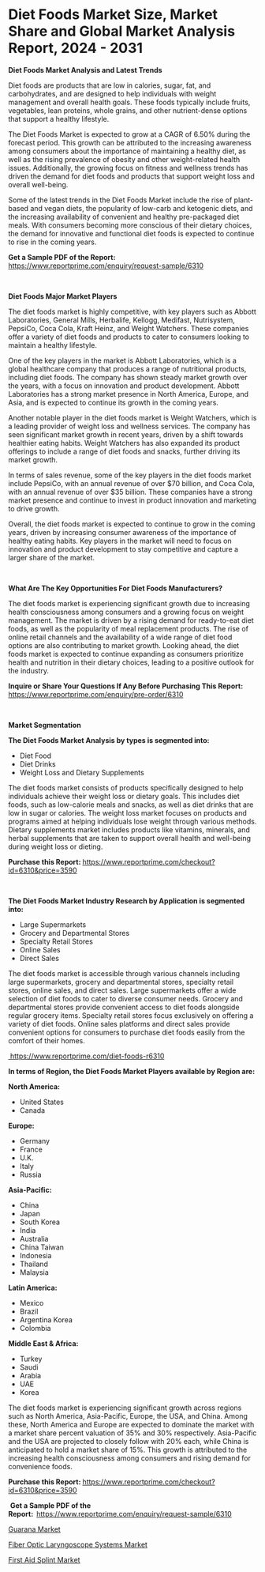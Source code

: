<p><h1>Diet Foods Market Size, Market Share and Global Market Analysis Report, 2024 - 2031</h1></p><p><strong>Diet Foods Market Analysis and Latest Trends</strong></p>
<p><p>Diet foods are products that are low in calories, sugar, fat, and carbohydrates, and are designed to help individuals with weight management and overall health goals. These foods typically include fruits, vegetables, lean proteins, whole grains, and other nutrient-dense options that support a healthy lifestyle.</p><p>The Diet Foods Market is expected to grow at a CAGR of 6.50% during the forecast period. This growth can be attributed to the increasing awareness among consumers about the importance of maintaining a healthy diet, as well as the rising prevalence of obesity and other weight-related health issues. Additionally, the growing focus on fitness and wellness trends has driven the demand for diet foods and products that support weight loss and overall well-being.</p><p>Some of the latest trends in the Diet Foods Market include the rise of plant-based and vegan diets, the popularity of low-carb and ketogenic diets, and the increasing availability of convenient and healthy pre-packaged diet meals. With consumers becoming more conscious of their dietary choices, the demand for innovative and functional diet foods is expected to continue to rise in the coming years.</p></p>
<p><strong>Get a Sample PDF of the Report:&nbsp;</strong> <a href="https://www.reportprime.com/enquiry/request-sample/6310">https://www.reportprime.com/enquiry/request-sample/6310</a></p>
<p>&nbsp;</p>
<p><strong>Diet Foods Major Market Players</strong></p>
<p><p>The diet foods market is highly competitive, with key players such as Abbott Laboratories, General Mills, Herbalife, Kellogg, Medifast, Nutrisystem, PepsiCo, Coca Cola, Kraft Heinz, and Weight Watchers. These companies offer a variety of diet foods and products to cater to consumers looking to maintain a healthy lifestyle.</p><p>One of the key players in the market is Abbott Laboratories, which is a global healthcare company that produces a range of nutritional products, including diet foods. The company has shown steady market growth over the years, with a focus on innovation and product development. Abbott Laboratories has a strong market presence in North America, Europe, and Asia, and is expected to continue its growth in the coming years.</p><p>Another notable player in the diet foods market is Weight Watchers, which is a leading provider of weight loss and wellness services. The company has seen significant market growth in recent years, driven by a shift towards healthier eating habits. Weight Watchers has also expanded its product offerings to include a range of diet foods and snacks, further driving its market growth.</p><p>In terms of sales revenue, some of the key players in the diet foods market include PepsiCo, with an annual revenue of over $70 billion, and Coca Cola, with an annual revenue of over $35 billion. These companies have a strong market presence and continue to invest in product innovation and marketing to drive growth.</p><p>Overall, the diet foods market is expected to continue to grow in the coming years, driven by increasing consumer awareness of the importance of healthy eating habits. Key players in the market will need to focus on innovation and product development to stay competitive and capture a larger share of the market.</p></p>
<p>&nbsp;</p>
<p><strong>What Are The Key Opportunities For Diet Foods Manufacturers?</strong></p>
<p><p>The diet foods market is experiencing significant growth due to increasing health consciousness among consumers and a growing focus on weight management. The market is driven by a rising demand for ready-to-eat diet foods, as well as the popularity of meal replacement products. The rise of online retail channels and the availability of a wide range of diet food options are also contributing to market growth. Looking ahead, the diet foods market is expected to continue expanding as consumers prioritize health and nutrition in their dietary choices, leading to a positive outlook for the industry.</p></p>
<p><strong>Inquire or Share Your Questions If Any Before Purchasing This Report:</strong> <a href="https://www.reportprime.com/enquiry/pre-order/6310">https://www.reportprime.com/enquiry/pre-order/6310</a></p>
<p>&nbsp;</p>
<p><strong>Market Segmentation</strong></p>
<p><strong>The Diet Foods Market Analysis by types is segmented into:</strong></p>
<p><ul><li>Diet Food</li><li>Diet Drinks</li><li>Weight Loss and Dietary Supplements</li></ul></p>
<p><p>The diet foods market consists of products specifically designed to help individuals achieve their weight loss or dietary goals. This includes diet foods, such as low-calorie meals and snacks, as well as diet drinks that are low in sugar or calories. The weight loss market focuses on products and programs aimed at helping individuals lose weight through various methods. Dietary supplements market includes products like vitamins, minerals, and herbal supplements that are taken to support overall health and well-being during weight loss or dieting.</p></p>
<p><strong>Purchase this Report:&nbsp;</strong><a href="https://www.reportprime.com/checkout?id=6310&price=3590">https://www.reportprime.com/checkout?id=6310&price=3590</a></p>
<p>&nbsp;</p>
<p><strong>The Diet Foods Market Industry Research by Application is segmented into:</strong></p>
<p><ul><li>Large Supermarkets</li><li>Grocery and Departmental Stores</li><li>Specialty Retail Stores</li><li>Online Sales</li><li>Direct Sales</li></ul></p>
<p><p>The diet foods market is accessible through various channels including large supermarkets, grocery and departmental stores, specialty retail stores, online sales, and direct sales. Large supermarkets offer a wide selection of diet foods to cater to diverse consumer needs. Grocery and departmental stores provide convenient access to diet foods alongside regular grocery items. Specialty retail stores focus exclusively on offering a variety of diet foods. Online sales platforms and direct sales provide convenient options for consumers to purchase diet foods easily from the comfort of their homes.</p></p>
<p><a href="https://www.reportprime.com/diet-foods-r6310">&nbsp;https://www.reportprime.com/diet-foods-r6310</a></p>
<p><strong>In terms of Region, the Diet Foods Market Players available by Region are:</strong></p>
<p>
    <p> <strong> North America: </strong>
        <ul>
            <li>United States</li>
            <li>Canada</li>
        </ul>
        </p> 
    <p> <strong> Europe: </strong>
        <ul>
            <li>Germany</li>
            <li>France</li>
            <li>U.K.</li>
            <li>Italy</li>
            <li>Russia</li>
        </ul>
        </p> 
    <p> <strong> Asia-Pacific: </strong>
        <ul>
            <li>China</li>
            <li>Japan</li>
            <li>South Korea</li>
            <li>India</li>
            <li>Australia</li>
            <li>China Taiwan</li>
            <li>Indonesia</li>
            <li>Thailand</li>
            <li>Malaysia</li>
        </ul>
        </p> 
    <p> <strong> Latin America: </strong>
        <ul>
            <li>Mexico</li>
            <li>Brazil</li>
            <li>Argentina Korea</li>
            <li>Colombia</li>
        </ul>
        </p> 
    <p> <strong> Middle East & Africa: </strong>
        <ul>
            <li>Turkey</li>
            <li>Saudi</li>
            <li>Arabia</li>
            <li>UAE</li>
            <li>Korea</li>
        </ul>
    </p>
    </p>
<p><p>The diet foods market is experiencing significant growth across regions such as North America, Asia-Pacific, Europe, the USA, and China. Among these, North America and Europe are expected to dominate the market with a market share percent valuation of 35% and 30% respectively. Asia-Pacific and the USA are projected to closely follow with 20% each, while China is anticipated to hold a market share of 15%. This growth is attributed to the increasing health consciousness among consumers and rising demand for convenience foods.</p></p>
<p><strong>Purchase this Report: </strong><a href="https://www.reportprime.com/checkout?id=6310&price=3590">https://www.reportprime.com/checkout?id=6310&price=3590</a></p>
<p>&nbsp;<strong>Get a Sample PDF of the Report:&nbsp;&nbsp;</strong><a href="https://www.reportprime.com/enquiry/request-sample/6310">https://www.reportprime.com/enquiry/request-sample/6310</a></p>
<p><strong></strong></p>
<p><p><a href="https://github.com/waylose1223/Market-Research-Report-List-1/blob/main/guarana-market.md">Guarana Market</a></p><p><a href="https://issuu.com/reportprime-2/docs/fiber-optic-laryngoscope-systems-market-size-2030.">Fiber Optic Laryngoscope Systems Market</a></p><p><a href="https://issuu.com/reportprime-2/docs/first-aid-splint-market-size-2030.pptx">First Aid Splint Market</a></p></p>